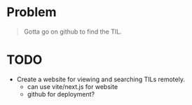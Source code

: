 # Problem

> Gotta go on github to find the TIL.

# TODO

- Create a website for viewing and searching TILs remotely.
    - can use vite/next.js for website
    - github for deployment?